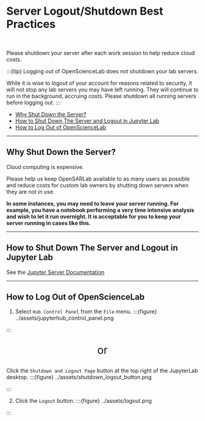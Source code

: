 # Server Logout/Shutdown Best Practices
<br>

Please shutdown your server after each work session to help reduce cloud costs.

:::{tip} Logging out of OpenScienceLab does not shutdown your lab servers.

While it is wise to logout of your account for reasons related to security, it will not stop any lab servers you may have left running. They will continue to run in the background, accruing costs. Please shutdown all running servers before logging out. 
:::

- [Why Shut Down the Server?](#Why-Shut-Down-the-Server)
- [How to Shut Down The Server and Logout in Jupyter Lab](#How-to-Shut-Down-The-Server-and-Logout-in-Jupyter-Lab)
- [How to Log Out of OpenScienceLab](#How-to-Log-Out-of-OpenScienceLab)

---

## Why Shut Down the Server?

Cloud computing is expensive.

Please help us keep OpenSARLab available to as many users as possible and reduce costs for custom lab owners by shutting down servers when they are not in use.

**In some instances, you may need to leave your server running. For example, you
have a notebook performing a very time intensive analysis and wish to let it run
overnight. It is acceptable for you to keep your server running in cases like this.**


---

## How to Shut Down The Server and Logout in Jupyter Lab

See the [Jupyter Server Documentation](jupyter_servers.md)

---

## How to Log Out of OpenScienceLab

1. Select `Hub Control Panel` from the `File` menu.
:::{figure} ../assets/jupyterhub_control_panel.png

:::

<p style="font-size: 28px; text-align: center;">
or
</p>

Click the `Shutdown and Logout Page` button at the top right of the JupyterLab desktop.
:::{figure} ../assets/shutdown_logout_button.png

:::

2. Click the `Logout` button.
:::{figure} ../assets/logout.png

:::